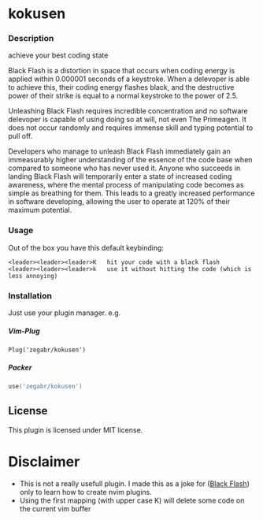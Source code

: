 # kokusen

### Description
achieve your best coding state


Black Flash is a distortion in space that occurs when coding energy is applied within 0.000001 seconds of a keystroke. When a delevoper is able to achieve this, their coding energy flashes black, and the destructive power of their strike is equal to a normal keystroke to the power of 2.5.

Unleashing Black Flash requires incredible concentration and no software delevoper is capable of using doing so at will, not even The Primeagen. It does not occur randomly and requires immense skill and typing potential to pull off.

Developers who manage to unleash Black Flash immediately gain an immeasurably higher understanding of the essence of the code base when compared to someone who has never used it. Anyone who succeeds in landing Black Flash will temporarily enter a state of increased coding awareness, where the mental process of manipulating code becomes as simple as breathing for them. This leads to a greatly increased performance in software developing, allowing the user to operate at 120% of their maximum potential.

### Usage
Out of the box you have this default keybinding:

    <leader><leader><leader>K   hit your code with a black flash
    <leader><leader><leader>k   use it without hitting the code (which is less annoying)

### Installation
Just use your plugin manager. e.g.
##### Vim-Plug
```vim
Plug('zegabr/kokusen')
```
##### Packer
```lua
use('zegabr/kokusen')
```

## License

This plugin is licensed under MIT license.

# Disclaimer
- This is not a really usefull plugin. I made this as a joke for ([Black Flash](https://jujutsu-kaisen.fandom.com/wiki/Black_Flash)) only to learn how to create nvim plugins.
- Using the first mapping (with upper case K) will delete some code on the current vim buffer
